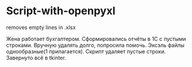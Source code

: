 # Script-with-openpyxl
removes empty lines in .xlsx

Жена работает бухгалтером. Сформировались отчёты в 1С с пустыми строками.
Вручную удалять долго, попросила помочь.
Эксэль файлы однообразные(1 прилагается).
Cкрипт удаляет пустые строки.
Завернуто всё в tkinter.
